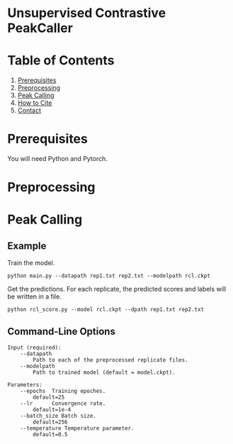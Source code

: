 # Unsupervised Contrastive PeakCaller

# Table of Contents
1. [Prerequisites](#prerequisites)
1. [Preprocessing](#preprocessing)
1. [Peak Calling](#peakcalling)
1. [How to Cite](#cite)
1. [Contact](#contact)

# Prerequisites <a name = "prerequisites" />

You will need Python and Pytorch.

# Preprocessing <a name = "preprocessing" />

# Peak Calling <a name = "peakcalling" />

## Example

Train the model.

```
python main.py --datapath rep1.txt rep2.txt --modelpath rcl.ckpt
```

Get the predictions. For each replicate, the predicted scores and labels will be written in a file.

```
python rcl_score.py --model rcl.ckpt --dpath rep1.txt rep2.txt
```

## Command-Line Options

```
Input (required):
    --datapath 
        Path to each of the preprocessed replicate files.
    --modelpath
        Path to trained model (default = model.ckpt).

Parameters:
    --epochs  Training epoches.
        default=25
    --lr      Convergence rate.
        default=1e-4
    --batch_size Batch size.
        default=256
    --temperature Temperature parameter.
        default=0.5
```
